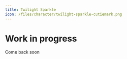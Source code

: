 ```yaml
---
title: Twilight Sparkle
icon: /files/character/twilight-sparkle-cutiemark.png
---
```


# Work in progress

Come back soon
